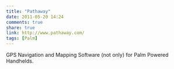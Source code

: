 ```yaml
---
title: "Pathaway"
date: 2011-05-20 14:24
comments: true
share: true
link: http://www.pathaway.com/
tags: [Palm]
---
```

GPS Navigation and Mapping Software (not only) for Palm Powered Handhelds.
